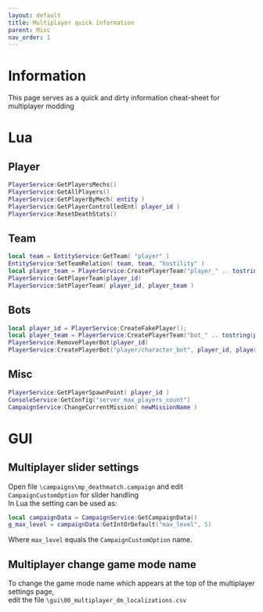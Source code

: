 ```yaml
---
layout: default
title: Multiplayer quick information
parent: Misc
nav_order: 1
---
```


# Information

This page serves as a quick and dirty information cheat-sheet for multiplayer modding

# Lua
## Player
```lua
PlayerService:GetPlayersMechs()
PlayerService:GetAllPlayers()
PlayerService:GetPlayerByMech( entity )
PlayerService:GetPlayerControlledEnt( player_id )
PlayerService:ResetDeathStats()
```

## Team
```lua
local team = EntityService:GetTeam( "player" )
EntityService:SetTeamRelation( team, team, "hostility" )
local player_team = PlayerService:CreatePlayerTeam("player_" .. tostring(player_id), true)
PlayerService:GetPlayerTeam(player_id)
PlayerService:SetPlayerTeam( player_id, player_team )
```

## Bots
```lua
local player_id = PlayerService:CreateFakePlayer();
local player_team = PlayerService:CreatePlayerTeam("bot_" .. tostring(player_id), true)
PlayerService:RemovePlayerBot(player_id)
PlayerService:CreatePlayerBot("player/character_bot", player_id, player_team )
```

## Misc
```lua
PlayerService:GetPlayerSpawnPoint( player_id )
ConsoleService:GetConfig("server_max_players_count")
CampaignService:ChangeCurrentMission( newMissionName )
```

# GUI
## Multiplayer slider settings
Open file `\campaigns\mp_deathmatch.campaign` and edit `CampaignCustomOption` for slider handling  
In Lua the setting can be used as:  
```lua
local campaignData = CampaignService:GetCampaignData()
g_max_level = campaignData:GetIntOrDefault("max_level", 5)
```
Where `max_level` equals the `CampaignCustomOption` name.

## Multiplayer change game mode name
To change the game mode name which appears at the top of the multiplayer settings page,  
edit the file `\gui\00_multiplayer_dm_localizations.csv`